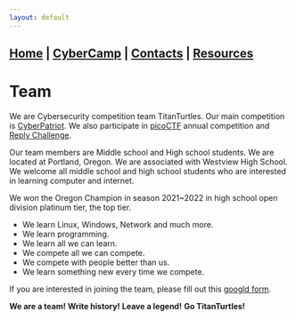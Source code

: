 ```yaml
---
layout: default
---
```


## [Home](./index.html) | [CyberCamp](./cybercamp.html) | [Contacts](./contacts.html) | [Resources](./resources.html)

# Team

We are Cybersecurity competition team TitanTurtles. Our main competition is [CyberPatriot](https://www.uscyberpatriot.org/). We also participate in [picoCTF](https://picoctf.org/) annual competition and [Reply Challenge](https://challenges.reply.com/tamtamy/challenges/category/cybersecurity#home). 

Our team members are Middle school and High school students. We are located at Portland, Oregon. We are associated with Westview High School. We welcome all middle school and high school students who are interested in learning computer and internet.

We won the Oregon Champion in season 2021~2022 in high school open division platinum tier, the top tier.

* We learn Linux, Windows, Network and much more.
* We learn programming.
* We learn all we can learn.
* We compete all we can compete.
* We compete with people better than us.
* We learn something new every time we compete.

If you are interested in joining the team, please fill out this [googld form](https://forms.gle/1DoXWwxivJpWVeSr6).

**We are a team!**
**Write history!**
**Leave a legend!**
**Go TitanTurtles!**
